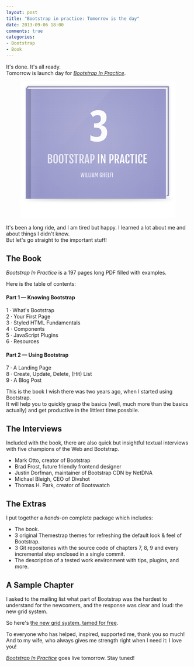 ```yaml
---
layout: post
title: "Bootstrap in practice: Tomorrow is the day"
date: 2013-09-06 18:00
comments: true
categories:
- Bootstrap
- Book
---
```


It's done. It's all ready.  
Tomorrow is launch day for [*Bootstrap In Practice*](/bootstrap-in-practice).

<figure class="text-center">
<img src="/images/posts/2013-09-06-bootstrap-in-practice-tomorrow/bootstrap-in-practice.png" class="img-responsive display-inline-block" alt="Bootstrap In Practice" />
</figure>

It's been a long ride, and I am tired but happy. I learned a lot about me and about things I didn't know.  
But let's go straight to the important stuff!

## The Book

*Bootstrap In Practice* is a 197 pages long PDF filled with examples.

Here is the table of contents:

#### Part 1 &mdash; Knowing Bootstrap
1 &middot; What's Bootstrap  
2 &middot; Your First Page  
3 &middot; Styled HTML Fundamentals  
4 &middot; Components  
5 &middot; JavaScript Plugins  
6 &middot; Resources

#### Part 2 &mdash; Using Bootstrap
7 &middot; A Landing Page  
8 &middot; Create, Update, Delete, (Hit) List  
9 &middot; A Blog Post

This is the book I wish there was two years ago, when I started using Bootstrap.  
It will help you to quickly grasp the basics (well, much more than the basics actually) and get productive in the littlest time possbile.

## The Interviews

Included with the book, there are also quick but insightful textual interviews with five champions of the Web and Bootstrap.

* Mark Otto, creator of Bootstrap
* Brad Frost, future friendly frontend designer
* Justin Dorfman, maintainer of Bootstrap CDN by NetDNA
* Michael Bleigh, CEO of Divshot
* Thomas H. Park, creator of Bootswatch

## The Extras

I put together a *hands-on* complete package which includes:

* The book.
* 3 original Themestrap themes for refreshing the default look & feel of Bootstrap.
* 3 Git repositories with the source code of chapters 7, 8, 9 and every incremental step enclosed in a single commit.
* The description of a tested work environment with tips, plugins, and more.

## A Sample Chapter

I asked to the mailing list what part of Bootstrap was the hardest to understand for the newcomers, and the response was clear and loud: the new grid system.

So here's [the new grid system, tamed for free](/bootstrap-in-practice/#free-chapter).

To everyone who has helped, inspired, supported me, thank you so much! And to my wife, who always gives me strength right when I need it: I love you!

[*Bootstrap In Practice*](/bootstrap-in-practice) goes live tomorrow. Stay tuned!

